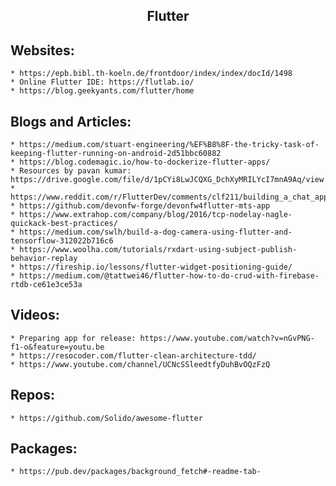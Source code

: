 <h2 align="center">Flutter</h2>

## Websites:
	* https://epb.bibl.th-koeln.de/frontdoor/index/index/docId/1498
	* Online Flutter IDE: https://flutlab.io/
	* https://blog.geekyants.com/flutter/home

## Blogs and Articles:
	* https://medium.com/stuart-engineering/%EF%B8%8F-the-tricky-task-of-keeping-flutter-running-on-android-2d51bbc60882
	* https://blog.codemagic.io/how-to-dockerize-flutter-apps/
	* Resources by pavan kumar: https://drive.google.com/file/d/1pCYi8LwJCQXG_DchXyMRILYcI7mnA9Aq/view
	* https://www.reddit.com/r/FlutterDev/comments/clf211/building_a_chat_app_without_firebase_in_flutter/
	* https://github.com/devonfw-forge/devonfw4flutter-mts-app
	* https://www.extrahop.com/company/blog/2016/tcp-nodelay-nagle-quickack-best-practices/
	* https://medium.com/swlh/build-a-dog-camera-using-flutter-and-tensorflow-312022b716c6
	* https://www.woolha.com/tutorials/rxdart-using-subject-publish-behavior-replay
	* https://fireship.io/lessons/flutter-widget-positioning-guide/
	* https://medium.com/@tattwei46/flutter-how-to-do-crud-with-firebase-rtdb-ce61e3ce53a

## Videos:
	* Preparing app for release: https://www.youtube.com/watch?v=nGvPNG-f1-o&feature=youtu.be
	* https://resocoder.com/flutter-clean-architecture-tdd/
	* https://www.youtube.com/channel/UCNcSSleedtfyDuhBvOQzFzQ

## Repos:
	* https://github.com/Solido/awesome-flutter

## Packages:
	* https://pub.dev/packages/background_fetch#-readme-tab-

